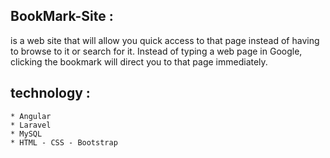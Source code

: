 


## BookMark-Site :

   <div>  is a web site that will allow you quick access to that page instead of having to browse to it or search for it. Instead of typing a web page in Google, clicking the bookmark will direct you to that page immediately.</div>



## technology :
    * Angular 
    * Laravel  
    * MySQL
    * HTML - CSS - Bootstrap
    
